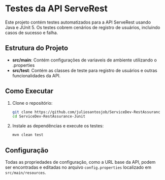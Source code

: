 # Testes da API ServeRest

Este projeto contém testes automatizados para a API ServeRest usando Java e JUnit 5. Os testes cobrem cenários de registro de usuários, incluindo casos de sucesso e falha.

## Estrutura do Projeto

- **src/main**: Contém configurações de variaveis de ambiente utilizando o .properties
- **src/test**: Contém as classes de teste para registro de usuários e outras funcionalidades da API.

## Como Executar

1. Clone o repositório:
   ```bash
   git clone https://github.com/juliosantosjob/ServiceDev-RestAssurance-Junit.git
   cd ServiceDev-RestAssurance-Junit
   ```

2. Instale as dependências e execute os testes:
   ```bash
   mvn clean test
   ```

## Configuração

Todas as propriedades de configuração, como a URL base da API, podem ser encontradas e editadas no arquivo `config.properties` localizado em `src/main/resources`.
